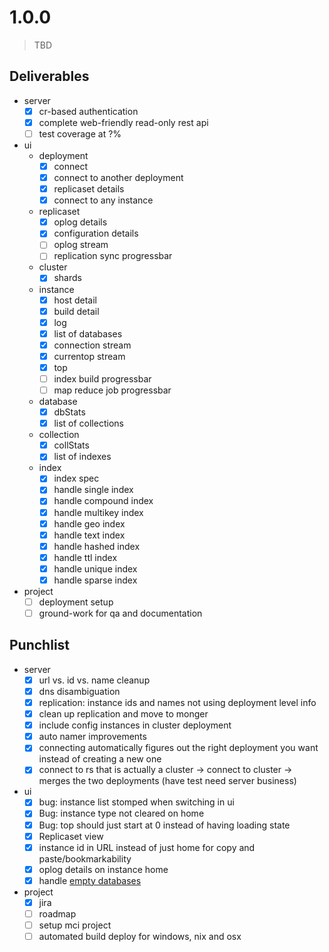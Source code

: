 # 1.0.0

> TBD

## Deliverables

- server
  - [x] cr-based authentication
  - [x] complete
  web-friendly read-only rest api
  - [ ] test coverage at ?%
- ui
  - deployment
    - [x] connect
    - [x] connect to another deployment
    - [x] replicaset details
    - [x] connect to any instance
  - replicaset
    - [x] oplog details
    - [x] configuration details
    - [ ] oplog stream
    - [ ] replication sync progressbar
  - cluster
    - [x] shards
  - instance
    - [x] host detail
    - [x] build detail
    - [x] log
    - [x] list of databases
    - [x] connection stream
    - [x] currentop stream
    - [x] top
    - [ ] index build progressbar
    - [ ] map reduce job progressbar
  - database
    - [x] dbStats
    - [x] list of collections
  - collection
    - [x] collStats
    - [x] list of indexes
  - index
    - [x] index spec
    - [x] handle single index
    - [x] handle compound index
    - [x] handle multikey index
    - [x] handle geo index
    - [x] handle text index
    - [x] handle hashed index
    - [x] handle ttl index
    - [x] handle unique index
    - [x] handle sparse index
- project
  - [ ] deployment setup
  - [ ] ground-work for qa and documentation

## Punchlist

- server
  - [x] url vs. id vs. name cleanup
  - [x] dns disambiguation
  - [X] replication: instance ids and names not using deployment level info
  - [X] clean up replication and move to monger
  - [X] include config instances in cluster deployment
  - [X] auto namer improvements
  - [x] connecting automatically figures out the right deployment
    you want instead of creating a new one
  - [x] connect to rs that is actually a cluster -> connect to
    cluster -> merges the two deployments (have test
    need server business)
- ui
  - [x] bug: instance list stomped when switching in ui
  - [X] Bug: instance type not cleared on home
  - [X] Bug: top should just start at 0 instead of having loading state
  - [X] Replicaset view
  - [X] instance id in URL instead of just home for copy and paste/bookmarkability
  - [X] oplog details on instance home
  - [x] handle [empty databases](http://localhost:29017/#lucass-macbook-pro.local:27017/database/test)
- project
  - [x] jira
  - [ ] roadmap
  - [ ] setup mci project
  - [ ] automated build deploy for windows, nix and osx
